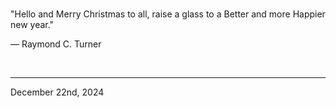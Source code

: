 
<br>

"Hello and Merry Christmas to all, raise a glass to a Better and more Happier new year."

― Raymond C. Turner
 
</br>

---
December 22nd, 2024
